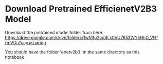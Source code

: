 # Download Pretrained EfficienetV2B3 Model

Download the pretrained model folder from here: https://drive.google.com/drive/folders/1wN3u2cd4Lx0bU7652WYkHhD_VHffmVDu?usp=sharing

You should have the folder 'enetv2b3' in the same directory as this notebook

